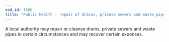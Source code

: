 ```yaml
---
esd_id: 1606
title: "Public health - repair of drains, private sewers and waste pipes "
---
```


A local authority may repair or cleanse drains, private sewers and waste pipes in certain circumstances and may recover certain expenses.

